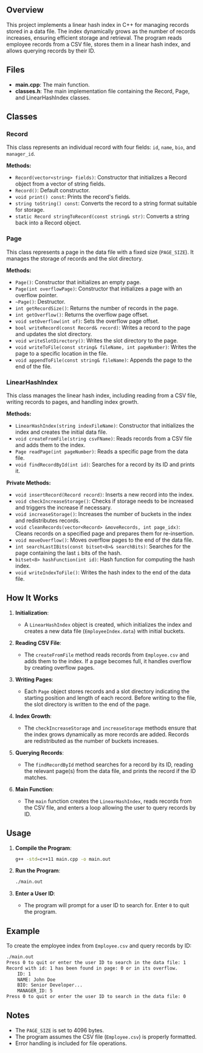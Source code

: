 ## Overview

This project implements a linear hash index in C++ for managing records stored in a data file. The index dynamically grows as the number of records increases, ensuring efficient storage and retrieval. The program reads employee records from a CSV file, stores them in a linear hash index, and allows querying records by their ID.

## Files

- **main.cpp**: The main function.
- **classes.h**: The main implementation file containing the Record, Page, and LinearHashIndex classes.

## Classes

### Record
This class represents an individual record with four fields: `id`, `name`, `bio`, and `manager_id`.

**Methods:**
- `Record(vector<string> fields)`: Constructor that initializes a Record object from a vector of string fields.
- `Record()`: Default constructor.
- `void print() const`: Prints the record's fields.
- `string toString() const`: Converts the record to a string format suitable for storage.
- `static Record stringToRecord(const string& str)`: Converts a string back into a Record object.

### Page
This class represents a page in the data file with a fixed size (`PAGE_SIZE`). It manages the storage of records and the slot directory.

**Methods:**
- `Page()`: Constructor that initializes an empty page.
- `Page(int overflowPage)`: Constructor that initializes a page with an overflow pointer.
- `~Page()`: Destructor.
- `int getRecordSize()`: Returns the number of records in the page.
- `int getOverflow()`: Returns the overflow page offset.
- `void setOverflow(int of)`: Sets the overflow page offset.
- `bool writeRecord(const Record& record)`: Writes a record to the page and updates the slot directory.
- `void writeSlotDirectory()`: Writes the slot directory to the page.
- `void writeToFile(const string& fileName, int pageNumber)`: Writes the page to a specific location in the file.
- `void appendToFile(const string& fileName)`: Appends the page to the end of the file.

### LinearHashIndex
This class manages the linear hash index, including reading from a CSV file, writing records to pages, and handling index growth.

**Methods:**
- `LinearHashIndex(string indexFileName)`: Constructor that initializes the index and creates the initial data file.
- `void createFromFile(string csvFName)`: Reads records from a CSV file and adds them to the index.
- `Page readPage(int pageNumber)`: Reads a specific page from the data file.
- `void findRecordById(int id)`: Searches for a record by its ID and prints it.

**Private Methods:**
- `void insertRecord(Record record)`: Inserts a new record into the index.
- `void checkIncreaseStorage()`: Checks if storage needs to be increased and triggers the increase if necessary.
- `void increaseStorage()`: Increases the number of buckets in the index and redistributes records.
- `void cleanRecords(vector<Record> &moveRecords, int page_idx)`: Cleans records on a specified page and prepares them for re-insertion.
- `void moveOverflow()`: Moves overflow pages to the end of the data file.
- `int searchLastIBits(const bitset<8>& searchBits)`: Searches for the page containing the last `i` bits of the hash.
- `bitset<8> hashFunction(int id)`: Hash function for computing the hash index.
- `void writeIndexToFile()`: Writes the hash index to the end of the data file.

## How It Works

1. **Initialization**:
   - A `LinearHashIndex` object is created, which initializes the index and creates a new data file (`EmployeeIndex.data`) with initial buckets.

2. **Reading CSV File**:
   - The `createFromFile` method reads records from `Employee.csv` and adds them to the index. If a page becomes full, it handles overflow by creating overflow pages.

3. **Writing Pages**:
   - Each `Page` object stores records and a slot directory indicating the starting position and length of each record. Before writing to the file, the slot directory is written to the end of the page.

4. **Index Growth**:
   - The `checkIncreaseStorage` and `increaseStorage` methods ensure that the index grows dynamically as more records are added. Records are redistributed as the number of buckets increases.

5. **Querying Records**:
   - The `findRecordById` method searches for a record by its ID, reading the relevant page(s) from the data file, and prints the record if the ID matches.

6. **Main Function**:
   - The `main` function creates the `LinearHashIndex`, reads records from the CSV file, and enters a loop allowing the user to query records by ID.

## Usage

1. **Compile the Program**:
   ```bash
   g++ -std=c++11 main.cpp -o main.out
   ```

2. **Run the Program**:
   ```bash
   ./main.out
   ```

3. **Enter a User ID**:
   - The program will prompt for a user ID to search for. Enter `0` to quit the program.

## Example

To create the employee index from `Employee.csv` and query records by ID:
```bash
./main.out
Press 0 to quit or enter the user ID to search in the data file: 1
Record with id: 1 has been found in page: 0 or in its overflow.
    ID: 1
    NAME: John Doe
    BIO: Senior Developer...
    MANAGER_ID: 5
Press 0 to quit or enter the user ID to search in the data file: 0
```

## Notes

- The `PAGE_SIZE` is set to 4096 bytes.
- The program assumes the CSV file (`Employee.csv`) is properly formatted.
- Error handling is included for file operations.
